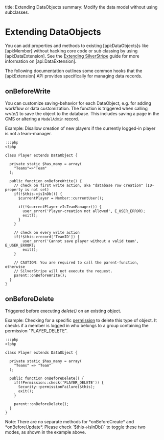 title: Extending DataObjects
summary: Modify the data model without using subclasses.

# Extending DataObjects

You can add properties and methods to existing [api:DataObjects]s like [api:Member] without hacking core code or sub 
classing by using [api:DataExtension]. See the [Extending SilverStripe](../extending) guide for more information on
[api:DataExtension].

The following documentation outlines some common hooks that the [api:Extension] API provides specifically for managing
data records.

## onBeforeWrite

You can customize saving-behavior for each DataObject, e.g. for adding workflow or data customization. The function is 
triggered when calling *write()* to save the object to the database. This includes saving a page in the CMS or altering 
a `ModelAdmin` record.

Example: Disallow creation of new players if the currently logged-in player is not a team-manager.

	:::php
	<?php

	class Player extends DataObject {

	  private static $has_many = array(
	    "Teams"=>"Team"
	  );
	
	  public function onBeforeWrite() {
	    // check on first write action, aka "database row creation" (ID-property is not set)
	    if(!$this->isInDb()) {
	      $currentPlayer = Member::currentUser();

	      if(!$currentPlayer->IsTeamManager()) {
	        user_error('Player-creation not allowed', E_USER_ERROR);
	        exit();
	      }
	    }
	
	    // check on every write action
	    if(!$this->record['TeamID']) {
	        user_error('Cannot save player without a valid team', E_USER_ERROR);
	        exit();
	    }
	
	    // CAUTION: You are required to call the parent-function, otherwise
	    // SilverStripe will not execute the request.
	    parent::onBeforeWrite();
	  }
	}

## onBeforeDelete

Triggered before executing *delete()* on an existing object.

Example: Checking for a specific [permission](/reference/permission) to delete this type of object. It checks if a 
member is logged in who belongs to a group containing the permission "PLAYER_DELETE".

	:::php
	<?php

	class Player extends DataObject {

	  private static $has_many = array(
	    "Teams" => "Team"
	  );
	
	  public function onBeforeDelete() {
	    if(!Permission::check('PLAYER_DELETE')) {
	      Security::permissionFailure($this);
	      exit();
	    }
	
	    parent::onBeforeDelete();
	  }
	}



<div class="notice" markdown='1'>
Note: There are no separate methods for *onBeforeCreate* and *onBeforeUpdate*. Please check `$this->isInDb()` to toggle 
these two modes, as shown in the example above.
</div>
